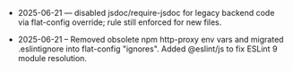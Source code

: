 - 2025-06-21 — disabled jsdoc/require-jsdoc for legacy backend code via flat-config override; rule still enforced for new files.

- 2025-06-21 – Removed obsolete npm http-proxy env vars and migrated .eslintignore into flat-config "ignores". Added @eslint/js to fix ESLint 9 module resolution.
